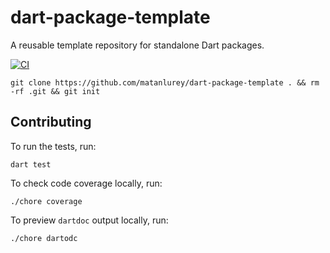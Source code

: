 # dart-package-template

A reusable template repository for standalone Dart packages.

[![CI](https://github.com/matanlurey/dart-package-template/actions/workflows/check.yaml/badge.svg)](https://github.com/matanlurey/dart-package-template/actions/workflows/check.yaml)

<!--
REPLACE dart-package-template, UNCOMMENT BELOW, UNCOMMENT IN .github/workflows/check.yaml.

[![Coverage Status](https://coveralls.io/repos/github/matanlurey/dart-package-template/badge.svg?branch=main)](https://coveralls.io/github/matanlurey/dart-package-template?branch=main)
[![Pub Package](https://img.shields.io/pub/v/dart-package-template.svg)](https://pub.dev/packages/dart-package-template)
[![Dartdoc reference](https://img.shields.io/badge/dartdoc-reference-blue.svg)](https://pub.dev/documentation/dart-package-template/latest/)
-->

```shell
git clone https://github.com/matanlurey/dart-package-template . && rm -rf .git && git init
```

<!--

## Features

TODO: Document what the package does, include screenshots, etc.

## Usage

```dart
import 'package:dart-package-template/dart-package-template.dart';
```

-->

## Contributing

To run the tests, run:

```shell
dart test
```

To check code coverage locally, run:

```shell
./chore coverage
```

To preview `dartdoc` output locally, run:

```shell
./chore dartodc
```
